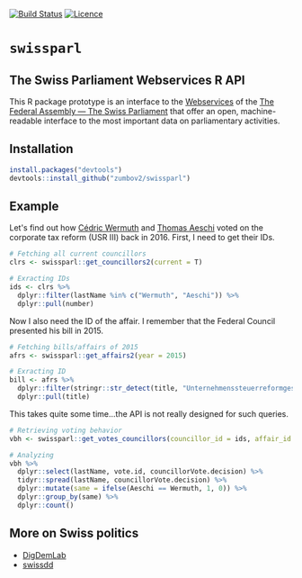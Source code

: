 [![Build Status](https://travis-ci.org/zumbov2/swissparl.svg?branch=master)](https://travis-ci.org/zumbov2/swissparl)
[![Licence](https://img.shields.io/badge/licence-GPL--3-blue.svg)](https://www.gnu.org/licenses/gpl-3.0.en.html)

# `swissparl`
## The Swiss Parliament Webservices R API
This R package prototype is an interface to the [Webservices](https://www.parlament.ch/en/services/open-data-webservices) of the 
[The Federal Assembly — The Swiss Parliament](https://www.parlament.ch/en) that offer an open, machine-readable interface to the 
most important data on parliamentary activities.

## Installation
```r
install.packages("devtools")
devtools::install_github("zumbov2/swissparl")
```

## Example
Let's find out how [Cédric Wermuth](https://www.parlament.ch/de/biografie/c%C3%A9dric-wermuth/4057) and [Thomas Aeschi](https://www.parlament.ch/de/biografie/thomas-aeschi/4053) voted on the corporate tax reform (USR III) back in 2016. First, I need to get their IDs.
```r
# Fetching all current councillors
clrs <- swissparl::get_councillors2(current = T)

# Exracting IDs
ids <- clrs %>% 
  dplyr::filter(lastName %in% c("Wermuth", "Aeschi")) %>% 
  dplyr::pull(number)
```
Now I also need the ID of the affair. I remember that the Federal Council presented his bill in 2015.
```r
# Fetching bills/affairs of 2015 
afrs <- swissparl::get_affairs2(year = 2015)

# Exracting ID
bill <- afrs %>% 
  dplyr::filter(stringr::str_detect(title, "Unternehmenssteuerreformgesetz III")) %>% 
  dplyr::pull(title)
```
This takes quite some time...the API is not really designed for such queries.
```r
# Retrieving voting behavior 
vbh <- swissparl::get_votes_councillors(councillor_id = ids, affair_id = bill)

# Analyzing
vbh %>%
  dplyr::select(lastName, vote.id, councillorVote.decision) %>% 
  tidyr::spread(lastName, councillorVote.decision) %>% 
  dplyr::mutate(same = ifelse(Aeschi == Wermuth, 1, 0)) %>% 
  dplyr::group_by(same) %>% 
  dplyr::count()
```

## More on Swiss politics 
- [DigDemLab](https://digdemlab.io/)  
- [swissdd](https://github.com/politanch/swissdd)
